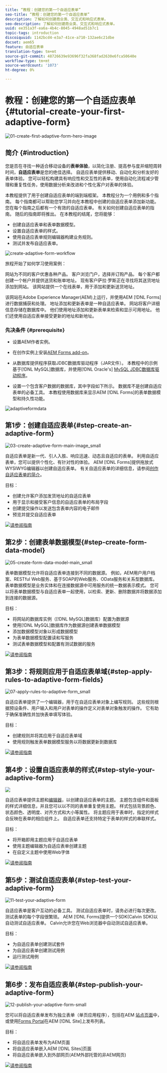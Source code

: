 ```yaml
---
title: “教程：创建您的第一个自适应表单”
seo-title: “教程：创建您的第一个自适应表单”
description: 了解如何创建商业类、交互式和响应式表单。
seo-description: 了解如何创建商业类、交互式和响应式表单。
uuid: ee351a3f-ea6a-4b4c-8045-4948ad51b7c1
topic-tags: introduction
discoiquuid: 1142bcd4-e3a7-41ce-a710-132ae6c21dbe
docset: aem65
feature: 自适应表单
translation-type: tm+mt
source-git-commit: 48726639e93696f32fa368fad2630e6fca50640e
workflow-type: tm+mt
source-wordcount: '1073'
ht-degree: 0%

---
```



# 教程：创建您的第一个自适应表单{#tutorial-create-your-first-adaptive-form}

![01-create-first-adaptive-form-hero-image](assets/01-create-first-adaptive-form-hero-image.png)

## 简介 {#introduction}

您是否在寻找一种适合移动设备的&#x200B;**表单体验**，以简化注册、提高参与度并缩短周转时间，**自适应表单**&#x200B;是您的绝佳选择。 自适应表单提供移动、自动化和分析友好的表单体验。 您可以轻松构建具有响应性和交互性的表单，使用自动化流程减少管理和重复性任务，使用数据分析来改进和个性化客户对表单的体验。

本教程提供了用于创建自适应表单的端到端框架。 本教程分为一个用例和多个指南。 每个指南都可以帮助您学习并向在本教程中创建的自适应表单添加新功能。 您在每个指南之后都有一个有效的自适应表单。 有关如何创建自适应表单的指南。 随后的指南即将推出。 在本教程的结尾，您将能够：

* 创建自适应表单和表单数据模型。
* 设置自适应表单的样式。
* 使用自适应表单规则编辑器构建业务规则。
* 测试并发布自适应表单。

![create-adaptive-form-workflow](assets/create-daptive-form-workflow.png)

旅程开始了如何学习使用案例：

网站为不同的客户优惠各种产品。 客户浏览门户，选择并订购产品。 每个客户都创建一个帐户并提供送货和账单地址。 现有客户萨拉·罗斯正在寻找将其送货地址添加到网站。 该网站提供一个在线表单，用于添加和更新送货地址。

该网站在Adobe Experience Manager(AEM)上运行，并使用AEM [!DNL Forms]进行数据捕获和处理。 地址添加和更新表单是一种自适应表单。 网站将客户详细信息存储在数据库中。 他们使用地址添加和更新表单来检索和显示可用地址。 他们还使用自适应表单接受更新的地址和新地址。

### 先决条件 {#prerequisite}

* 设置AEM作者实例。
* 在创作实例上安装[AEM Forms add-on](../../forms/using/installing-configuring-aem-forms-osgi.md)。
* 从数据库提供程序获取JDBC数据库驱动程序（JAR文件）。 本教程中的示例基于[!DNL MySQL]数据库，并使用[!DNL Oracle's] [ MySQL JDBC数据库驱动程序](https://dev.mysql.com/downloads/connector/j/5.1.html)。

* 设置一个包含客户数据的数据库，其中字段如下所示。 数据库不是创建自适应表单的必备工具。 本教程使用数据库来显示AEM [!DNL Forms]的表单数据模型和持久性功能。

![adaptiveformdata](assets/adaptiveformdata.png)

## 第1步：创建自适应表单{#step-create-an-adaptive-form}

![03-create-adaptive-form-main-image_small](assets/03-create-adaptive-form-main-image_small.png)

自适应表单是新一代、引人入胜、响应迅速、动态且自适应的表单。 利用自适应表单，您可以提供个性化、有针对性的体验。 AEM [!DNL Forms]提供拖放式WYSIWYG编辑器以创建自适应表单。 有关自适应表单的详细信息，请参阅[创作自适应表单的简介](../../forms/using/introduction-forms-authoring.md)。

目标：

* 创建允许客户添加发货地址的自适应表单
* 用于显示和接受客户信息的自适应表单的布局字段
* 创建提交操作以发送包含表单内容的电子邮件
* 预览并提交自适应表单

[![请参阅指南](https://helpx.adobe.com/content/dam/help/en/marketing-cloud/how-to/digital-foundation/_jcr_content/main-pars/image_1250343773/see-the-guide-sm.png)](create-adaptive-form.md)

## 第2步：创建表单数据模型{#step-create-form-data-model}

![05-create-form-data-model-main_small](assets/05-create-form-data-model-main_small.png)

表单数据模型允许将自适应表单连接到不同的数据源。 例如，AEM用户用户档案、RESTful Web服务、基于SOAP的Web服务、OData服务和关系型数据库。 表单数据模型是业务实体和在连接数据源中可用服务的统一数据表示模式。 您可以将表单数据模型与自适应表单一起使用，以检索、更新、删除数据并将数据添加到连接的数据源。

目标：

* 将网站的数据库实例（[!DNL MySQL]数据库）配置为数据源
* 使用[!DNL MySQL]数据库作为数据源创建表单数据模型
* 添加数据模型对象以形成数据模型
* 为表单数据模型配置读和写服务
* 测试表单数据模型和配置有测试数据的服务

[![请参阅指南](https://helpx.adobe.com/content/dam/help/en/marketing-cloud/how-to/digital-foundation/_jcr_content/main-pars/image_1250343773/see-the-guide-sm.png)](create-form-data-model.md)

## 第3步：将规则应用于自适应表单域{#step-apply-rules-to-adaptive-form-fields}

![07-apply-rules-to-adaptive-form_small](assets/07-apply-rules-to-adaptive-form_small.png)

自适应表单提供了一个编辑器，用于在自适应表单对象上编写规则。 这些规则根据预设条件、用户输入和用户对表单的操作定义对表单对象触发的操作。 它有助于确保准确性并加快表单填写体验。

目标：

* 创建规则并将其应用于自适应表单域
* 使用规则触发表单数据模型服务以将数据更新到数据库

[![请参阅指南](https://helpx.adobe.com/content/dam/help/en/marketing-cloud/how-to/digital-foundation/_jcr_content/main-pars/image_1250343773/see-the-guide-sm.png)](apply-rules-to-adaptive-form-fields.md)

## 第4步：设置自适应表单的样式{#step-style-your-adaptive-form}

![](/help/forms/using/assets/09-style-your-adaptive-form-small.png)

自适应表单提供主题和[编辑器](../../forms/using/themes.md)，以创建自适应表单的主题。 主题包含组件和面板的样式详细信息，并且您可以以不同的表单重复使用主题。 样式包括背景颜色、状态颜色、透明度、对齐方式和大小等属性。 将主题应用于表单时，指定的样式会反映在表单的相应组件上。 自适应表单还支持特定于表单的样式的串联样式。

目标：

* 将开箱即用主题应用于自适应表单
* 使用主题编辑器为自适应表单创建主题
* 在自定义主题中使用Web字体

[![请参阅指南](https://helpx.adobe.com/content/dam/help/en/marketing-cloud/how-to/digital-foundation/_jcr_content/main-pars/image_1250343773/see-the-guide-sm.png)](style-your-adaptive-form.md)

## 第5步：测试自适应表单{#step-test-your-adaptive-form}

![11-test-your-adaptive-form](assets/11-test-your-adaptive-form.png)

自适应表单是客户互动的必备工具。 测试自适应表单时，请务必进行每次更改。 测试表单的每个字段很繁琐。 AEM [!DNL Forms]提供一个SDK(Calvin SDK)以自动测试自适应表单。 Calvin允许您在Web浏览器中自动测试自适应表单。

目标：

* 为自适应表单创建测试套件
* 为自适应表单创建测试用例
* 运行测试用例

[![请参阅指南](https://helpx.adobe.com/content/dam/help/en/marketing-cloud/how-to/digital-foundation/_jcr_content/main-pars/image_1250343773/see-the-guide-sm.png)](testing-your-adaptive-form.md)

## 第6步：发布自适应表单{#step-publish-your-adaptive-form}

![12-publish-your-adaptive-form-small](assets/12-publish-your-adaptive-form-_small.png)

您可以将自适应表单发布为独立表单（单页应用程序），包括在AEM [站点页面](/help/forms/using/embed-adaptive-form-aem-sites.md)中，或使用[Forms Portal](../../forms/using/introduction-publishing-forms.md)在AEM [!DNL Site]上发布列表。

目标：

* 将自适应表单发布为AEM页面
* 将自适应表单嵌入AEM [!DNL Sites]页面
* 将自适应表单嵌入到外部网页(AEM外部托管的非AEM网页)

[![请参阅指南](https://helpx.adobe.com/content/dam/help/en/marketing-cloud/how-to/digital-foundation/_jcr_content/main-pars/image_1250343773/see-the-guide-sm.png)](publish-your-adaptive-form.md)